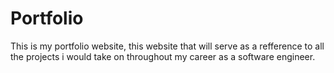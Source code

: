 # Portfolio
This is my portfolio website, this website that will serve as a refference to all the projects i would take on throughout my career as a software engineer.
